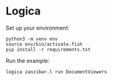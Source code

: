 # Logica

Set up your environment:
```
python3 -m venv env
source env/bin/activate.fish
pip install -r requirements.txt
```

Run the example:
```
logica zanzibar.l run DocumentViewers
```
